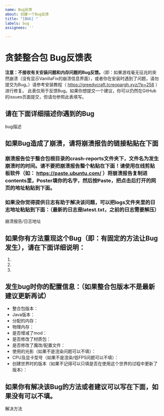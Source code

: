 ```yaml
---
name: Bug反馈
about: 创建一个Bug反馈
title: "[BUG] "
labels: bug
assignees: ''

---
```


# 贪婪整合包 Bug反馈表
**注意：不接收有关安装问题和内存问题的Bug反馈。**（即：如果游戏毫无征兆的突然崩溃（没有显示VanillaFix的崩溃信息界面），或者你在安装时遇到了问题，请勿提交为Bug。）请参考安装教程（ https://greedycraft.tcreopargh.xyz/?p=258 ）进行修复。
此表仅用于反馈Bug。如果你想提交一个建议，你可以仍然在GitHub的issues页面提交，但请勿参照此表填写。

## 请在下面详细描述你遇到的Bug

bug描述


## 如果Bug造成了崩溃，请将崩溃报告的链接粘贴在下面
### 崩溃报告位于整合包根目录的crash-reports文件夹下，文件名为发生崩溃时的时间。请不要把崩溃报告整个粘贴在下面！请使用在线剪贴板软件（如： https://paste.ubuntu.com/ ）将崩溃报告复制进contents里，Poster填你的名字，然后按Paste，把点击后打开的网页的地址粘贴到下面。
### 如果没你觉得提供日志有助于解决该问题，可以把logs文件夹里的日志地址粘贴到下面：（最新的日志是latest.txt，之前的日志需要解压）

崩溃报告/日志地址


## 如果你有方法重现这个Bug（即：有固定的方法让Bug发生），请在下面详细说明：
1. 
2. 
3. 

## 发生bug时你的配置信息：（如果整合包版本不是最新建议更新再试）
 * 整合包版本：
 * Java版本：
 * 分配的内存：
 * 物理内存：
 * 是否增减了mod：
 * 是否修改了材质包：
 * 是否修改了魔改/配置文件：
 * 使用的光影（如果不是渲染问题可以不填）：
 * CPU及显卡型号（如果不是渲染/低FPS问题可以不填）：
 * 创建世界时的版本（如果不记得可以只填是否在使用这个世界的过程中更新了版本）：
 
## 如果你有解决该Bug的方法或者建议可以写在下面，如果没有可以不填。

解决方法
